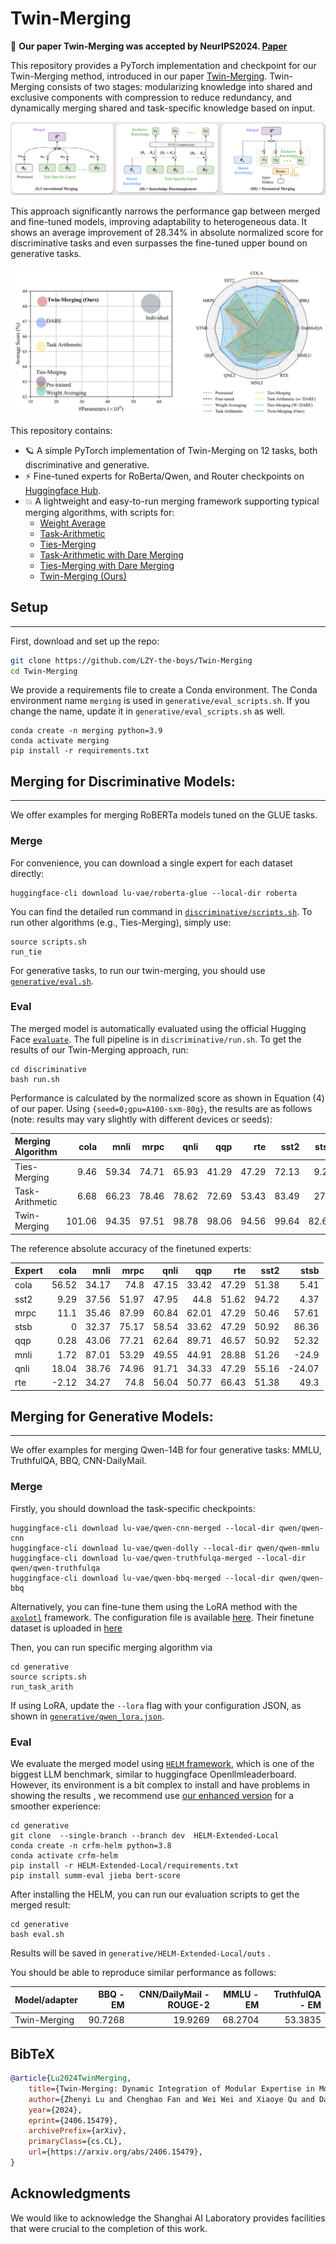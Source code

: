# Twin-Merging

🚩 **Our paper Twin-Merging was accepted by NeurIPS2024. [Paper](https://arxiv.org/pdf/2406.15479v2)**

This repository provides a PyTorch implementation and checkpoint for our Twin-Merging method, introduced in our paper [Twin-Merging](https://arxiv.org/pdf/2406.15479).
Twin-Merging consists of two stages: modularizing knowledge into shared and exclusive components with compression to reduce redundancy, and dynamically merging shared and task-specific knowledge based on input. 

![Twin-Merging Method](method.png)

This approach significantly narrows the performance gap between merged and fine-tuned models, improving adaptability to heterogeneous data. It shows an average improvement of 28.34% in absolute normalized score for discriminative tasks and even surpasses the fine-tuned upper bound on generative tasks.

![Twin-Merging Performance](Performance.png)

This repository contains:

* 🪐 A simple PyTorch implementation of Twin-Merging on 12 tasks, both discriminative and generative.
* ⚡️  Fine-tuned experts for RoBerta/Qwen, and Router checkpoints on [Huggingface Hub](https://huggingface.co/lu-vae/twin-merging-router).
* 💥 A lightweight and easy-to-run merging framework supporting typical merging algorithms, with scripts for:
    - [Weight Average](https://arxiv.org/abs/2203.05482)
    - [Task-Arithmetic](https://arxiv.org/abs/2212.04089)
    - [Ties-Merging](https://arxiv.org/abs/2306.01708)
    - [Task-Arithmetic with Dare Merging](https://arxiv.org/abs/2311.03099)
    - [Ties-Merging with Dare Merging](https://arxiv.org/abs/2311.03099)
    - [Twin-Merging (Ours)](https://arxiv.org/pdf/2406.15479)

## Setup
---

First, download and set up the repo:

```bash
git clone https://github.com/LZY-the-boys/Twin-Merging
cd Twin-Merging
```

We provide a requirements file to create a Conda environment. The Conda environment name `merging` is used in `generative/eval_scripts.sh`. 
If you change the name, update it in `generative/eval_scripts.sh` as well.

```
conda create -n merging python=3.9
conda activate merging
pip install -r requirements.txt
```

## Merging for Discriminative Models:
---

We offer examples for merging RoBERTa models tuned on the GLUE tasks. 

### Merge

For convenience, you can download a single expert for each dataset directly:
```
huggingface-cli download lu-vae/roberta-glue --local-dir roberta
```

You can find the detailed run command in  [`discriminative/scripts.sh`](discriminative/scripts.sh). 
To run other algorithms (e.g., Ties-Merging), simply use:
```
source scripts.sh
run_tie
```

For generative tasks, to run our twin-merging, you should use [`generative/eval.sh`](generative/eval.sh). 

### Eval

The merged model is automatically evaluated using the official Hugging Face [`evaluate`](https://huggingface.co/docs/evaluate/en/index). 
The full pipeline is in `discriminative/run.sh`. To get the results of our Twin-Merging approach, run:
```
cd discriminative
bash run.sh
```

Performance is calculated by the normalized score as shown in Equation (4) of our paper. Using `{seed=0;gpu=A100-sxm-80g}`, the results are as follows (note: results may vary slightly with different devices or seeds):

|  Merging Algorithm    |   cola |   mnli |   mrpc |   qnli |   qqp |   rte |   sst2 |   stsb |
|:-----|-------:|-------:|-------:|-------:|------:|------:|-------:|-------:|
| Ties-Merging |   9.46   | 59.34   | 74.71   | 65.93   | 41.29   | 47.29   | 72.13   |   9.21 |
| Task-Arithmetic |   6.68   | 66.23   | 78.46   | 78.62   | 72.69   | 53.43   | 83.49   |  27.1  | 
| Twin-Merging | 101.06  | 94.35 | 97.51 | 98.78 | 98.06 | 94.56 | 99.64  | 82.67 |

The reference absolute accuracy of the finetuned experts:

|   Expert   |   cola |   mnli |   mrpc |   qnli |   qqp |   rte |   sst2 |   stsb |
|:-----|-------:|-------:|-------:|-------:|------:|------:|-------:|-------:|
| cola |  56.52 |  34.17 |  74.8  |  47.15 | 33.42 | 47.29 |  51.38 |   5.41 |
| sst2 |   9.29 |  37.56 |  51.97 |  47.95 | 44.8  | 51.62 |  94.72 |   4.37 |
| mrpc |  11.1  |  35.46 |  87.99 |  60.84 | 62.01 | 47.29 |  50.46 |  57.61 |
| stsb |   0    |  32.37 |  75.17 |  58.54 | 33.62 | 47.29 |  50.92 |  86.36 |
| qqp |   0.28 |  43.06 |  77.21 |  62.64 | 89.71 | 46.57 |  50.92 |  52.32 |
| mnli |   1.72 |  87.01 |  53.29 |  49.55 | 44.91 | 28.88 |  51.26 | -24.9  |
| qnli |  18.04 |  38.76 |  74.96 |  91.71 | 34.33 | 47.29 |  55.16 | -24.07 |
| rte |  -2.12 |  34.27 |  74.8  |  56.04 | 50.77 | 66.43 |  51.38 |  49.3  |


## Merging for Generative Models:
---
We offer examples for merging Qwen-14B for four generative tasks:  MMLU, TruthfulQA, BBQ, CNN-DailyMail.

### Merge

Firstly, you should download the task-specific checkpoints:
```
huggingface-cli download lu-vae/qwen-cnn-merged --local-dir qwen/qwen-cnn
huggingface-cli download lu-vae/qwen-dolly --local-dir qwen/qwen-mmlu
huggingface-cli download lu-vae/qwen-truthfulqa-merged --local-dir qwen/qwen-truthfulqa
huggingface-cli download lu-vae/qwen-bbq-merged --local-dir qwen/qwen-bbq
```

Alternatively, you can fine-tune them using the LoRA method with the [`axolotl`](https://github.com/LZY-the-boys/axolotl/) framework. The configuration file is available [here](https://github.com/LZY-the-boys/axolotl/blob/main/examples/qwen/qlora.yml).
Their finetune dataset is uploaded in [here](https://huggingface.co/datasets/lu-vae/natural-dataset)

Then, you can run specific merging algorithm via
```
cd generative
source scripts.sh
run_task_arith
```
If using LoRA, update the `--lora` flag with your configuration JSON, as shown in [`generative/qwen_lora.json`](generative/qwen_lora.json).

### Eval 

We evaluate the merged model using [`HELM` framework](https://github.com/stanford-crfm/helm), which is one of the biggest LLM benchmark, similar to huggingface Openllmleaderboard. 
However, its environment is a bit complex to install and have problems in showing the results , we recommend use [our enhanced version](https://github.com/LZY-the-boys/HELM-Extended-Local) for a smoother experience:
```
cd generative
git clone  --single-branch --branch dev  HELM-Extended-Local
conda create -n crfm-helm python=3.8
conda activate crfm-helm
pip install -r HELM-Extended-Local/requirements.txt
pip install summ-eval jieba bert-score
```

After installing the HELM, you can run our evaluation scripts to get the merged result: 
```
cd generative 
bash eval.sh
```
Results will be saved in `generative/HELM-Extended-Local/outs` .

You should be able to reproduce similar performance as follows:

| Model/adapter      |   BBQ - EM |   CNN/DailyMail - ROUGE-2 |   MMLU - EM |   TruthfulQA - EM |   
|:-------------------|-----------:|--------------------------:|------------:|------------------:|
| Twin-Merging     |    90.7268 |                   19.9269 |     68.2704 |           53.3835 | 


## BibTeX

```bibtex
@article{Lu2024TwinMerging,
    title={Twin-Merging: Dynamic Integration of Modular Expertise in Model Merging}, 
    author={Zhenyi Lu and Chenghao Fan and Wei Wei and Xiaoye Qu and Dangyang Chen and Yu Cheng},
    year={2024},
    eprint={2406.15479},
    archivePrefix={arXiv},
    primaryClass={cs.CL},
    url={https://arxiv.org/abs/2406.15479}, 
}
```

## Acknowledgments

We would like to acknowledge the Shanghai AI Laboratory provides facilities that were crucial to the completion of this work.

